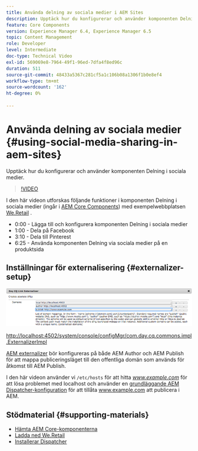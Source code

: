 ```yaml
---
title: Använda delning av sociala medier i AEM Sites
description: Upptäck hur du konfigurerar och använder komponenten Delning i sociala medier.
feature: Core Components
version: Experience Manager 6.4, Experience Manager 6.5
topic: Content Management
role: Developer
level: Intermediate
doc-type: Technical Video
exl-id: 569069e8-7964-49f1-96ed-7dfa4f8ed96c
duration: 511
source-git-commit: 48433a5367c281cf5a1c106b08a1306f1b0e8ef4
workflow-type: tm+mt
source-wordcount: '162'
ht-degree: 0%

---
```


# Använda delning av sociala medier {#using-social-media-sharing-in-aem-sites}

Upptäck hur du konfigurerar och använder komponenten Delning i sociala medier.

>[!VIDEO](https://video.tv.adobe.com/v/18897?quality=12&learn=on)

I den här videon utforskas följande funktioner i komponenten Delning i sociala medier (ingår i [AEM Core Components](https://experienceleague.adobe.com/docs/experience-manager-core-components/using/introduction.html)) med exempelwebbplatsen [We.Retail](https://github.com/Adobe-Marketing-Cloud/aem-sample-we-retail#weretail) .

* 0:00 - Lägga till och konfigurera komponenten Delning i sociala medier
* 1:00 - Dela på Facebook
* 3:10 - Dela till Pinterest
* 6:25 - Använda komponenten Delning via sociala medier på en produktsida

## Inställningar för externalisering {#externalizer-setup}

![Dagens CQ Link Externalizer](assets/externalizer.png)

[http://localhost:4502/system/console/configMgr/com.day.cq.commons.impl.ExternalizerImpl](http://localhost:4502/system/console/configMgr/com.day.cq.commons.impl.ExternalizerImpl)

[AEM externalizer](https://helpx.adobe.com/experience-manager/6-5/sites/developing/using/externalizer.html) bör konfigureras på både AEM Author och AEM Publish för att mappa publiceringsläget till den offentliga domän som används för åtkomst till AEM Publish.

I den här videon använder vi `/etc/hosts` för att hitta *www.example.com* för att lösa problemet med localhost och använder en [grundläggande AEM Dispatcher-konfiguration](https://experienceleague.adobe.com/docs/experience-manager-dispatcher/using/getting-started/dispatcher-install.html) för att tillåta www.example.com att publicera i AEM.

## Stödmaterial {#supporting-materials}

* [Hämta AEM Core-komponenterna](https://github.com/adobe/aem-core-wcm-components/releases)
* [Ladda ned We.Retail](https://github.com/Adobe-Marketing-Cloud/aem-sample-we-retail/releases)
* [Installerar Dispatcher](https://experienceleague.adobe.com/docs/experience-manager-dispatcher/using/getting-started/dispatcher-install.html)
